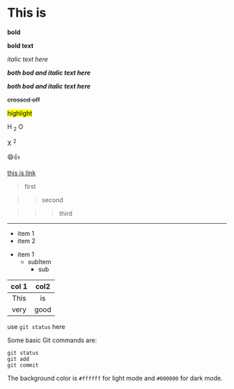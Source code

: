 # This is

**bold**

**bold text**

_italic text here_

**_both bod and italic text here_**

**_both bod and italic text here_**

~~crossed off~~

<marK>highlight</marK>

H <sub>2</sub> O

X <sup>2</sup>

:smile:👍

[this is link](https://google.com)

<!-- ![Google Logo](https://th.bing.com/th/id/R.c8bf7c087ca9793d094042845707ffac?rik=fjZN1AYH30vXIw&riu=http%3a%2f%2fpngimg.com%2fuploads%2fgoogle%2fgoogle_PNG19635.png&ehk=ZmsumEtoeJQhKoUzQTZO2TEbYPBu0%2b7EFdjmJ3qljls%3d&risl=&pid=ImgRaw&r=0) -->

> first

> > second

> > > third

---

- item 1
- item 2

* item 1
  - subItem
    - sub

| col 1 | col2 |
| :---: | :--: |
| This  |  is  |
| very  | good |

use `git status` here

Some basic Git commands are:

```
git status
git add
git commit
```

The background color is `#ffffff` for light mode and `#000000` for dark mode.
